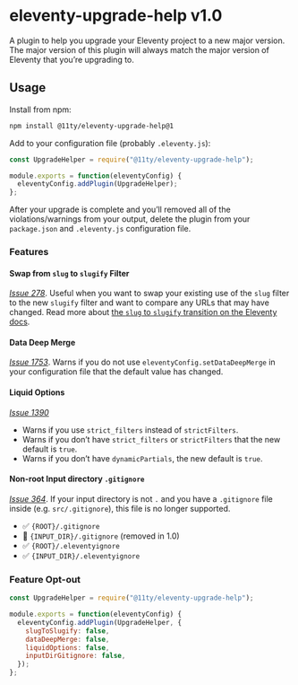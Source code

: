 # eleventy-upgrade-help v1.0

A plugin to help you upgrade your Eleventy project to a new major version. The major version of this plugin will always match the major version of Eleventy that you’re upgrading to.

## Usage

Install from npm:

```bash
npm install @11ty/eleventy-upgrade-help@1
```

Add to your configuration file (probably `.eleventy.js`):

```js
const UpgradeHelper = require("@11ty/eleventy-upgrade-help");

module.exports = function(eleventyConfig) {
  eleventyConfig.addPlugin(UpgradeHelper);
};
```

After your upgrade is complete and you’ll removed all of the violations/warnings from your output, delete the plugin from your `package.json` and `.eleventy.js` configuration file.

### Features

#### Swap from `slug` to `slugify` Filter

[_Issue 278_](https://github.com/11ty/eleventy/issues/278). Useful when you want to swap your existing use of the `slug` filter to the new `slugify` filter and want to compare any URLs that may have changed. Read more about [the `slug` to `slugify` transition on the Eleventy docs](https://www.11ty.dev/docs/filters/slugify/).

#### Data Deep Merge

[_Issue 1753_](https://github.com/11ty/eleventy/issues/1753). Warns if you do not use `eleventyConfig.setDataDeepMerge` in your configuration file that the default value has changed.

#### Liquid Options

[_Issue 1390_](https://github.com/11ty/eleventy/issues/1390)

* Warns if you use `strict_filters` instead of `strictFilters`.
* Warns if you don’t have `strict_filters` or `strictFilters` that the new default is `true`.
* Warns if you don’t have `dynamicPartials`, the new default is `true`.

#### Non-root Input directory `.gitignore`

[_Issue 364_](https://github.com/11ty/eleventy/issues/364). If your input directory is not `.` and you have a `.gitignore` file inside (e.g. `src/.gitignore`), this file is no longer supported.

* ✅ `{ROOT}/.gitignore`
* 🚫 `{INPUT_DIR}/.gitignore` (removed in 1.0)
* ✅ `{ROOT}/.eleventyignore`
* ✅ `{INPUT_DIR}/.eleventyignore`

### Feature Opt-out

```js
const UpgradeHelper = require("@11ty/eleventy-upgrade-help");

module.exports = function(eleventyConfig) {
  eleventyConfig.addPlugin(UpgradeHelper, {
    slugToSlugify: false,
    dataDeepMerge: false,
    liquidOptions: false,
    inputDirGitignore: false,
  });
};
```

<!--
Steps:

1. Check eleventy version of current project to make sure it’s relevant.
2. Run the assigned ruleset specific to your project.
3. Show errors and warnings
4. If no errors or warnings, show a message to remove the plugin.
-->